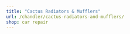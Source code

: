 ```yaml
---
title: "Cactus Radiators & Mufflers"
url: /chandler/cactus-radiators-and-mufflers/
shop: car repair
---
```

